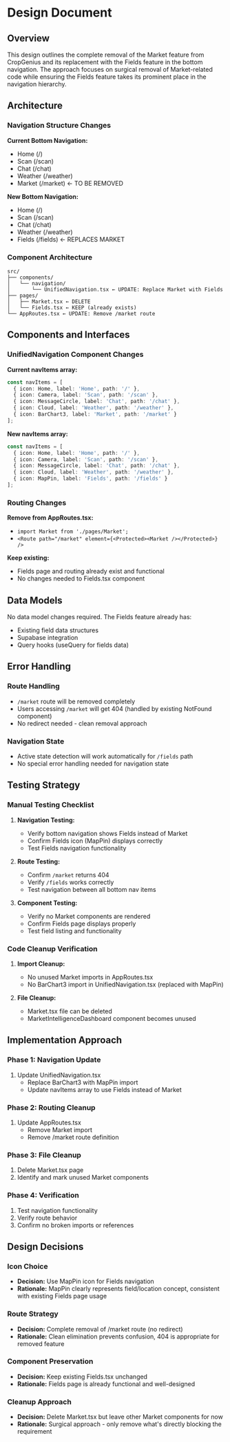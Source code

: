 # Design Document

## Overview

This design outlines the complete removal of the Market feature from CropGenius and its replacement with the Fields feature in the bottom navigation. The approach focuses on surgical removal of Market-related code while ensuring the Fields feature takes its prominent place in the navigation hierarchy.

## Architecture

### Navigation Structure Changes

**Current Bottom Navigation:**
- Home (/)
- Scan (/scan) 
- Chat (/chat)
- Weather (/weather)
- Market (/market) ← TO BE REMOVED

**New Bottom Navigation:**
- Home (/)
- Scan (/scan)
- Chat (/chat) 
- Weather (/weather)
- Fields (/fields) ← REPLACES MARKET

### Component Architecture

```
src/
├── components/
│   └── navigation/
│       └── UnifiedNavigation.tsx ← UPDATE: Replace Market with Fields
├── pages/
│   ├── Market.tsx ← DELETE
│   └── Fields.tsx ← KEEP (already exists)
└── AppRoutes.tsx ← UPDATE: Remove /market route
```

## Components and Interfaces

### UnifiedNavigation Component Changes

**Current navItems array:**
```typescript
const navItems = [
  { icon: Home, label: 'Home', path: '/' },
  { icon: Camera, label: 'Scan', path: '/scan' },
  { icon: MessageCircle, label: 'Chat', path: '/chat' },
  { icon: Cloud, label: 'Weather', path: '/weather' },
  { icon: BarChart3, label: 'Market', path: '/market' }
];
```

**New navItems array:**
```typescript
const navItems = [
  { icon: Home, label: 'Home', path: '/' },
  { icon: Camera, label: 'Scan', path: '/scan' },
  { icon: MessageCircle, label: 'Chat', path: '/chat' },
  { icon: Cloud, label: 'Weather', path: '/weather' },
  { icon: MapPin, label: 'Fields', path: '/fields' }
];
```

### Routing Changes

**Remove from AppRoutes.tsx:**
- `import Market from './pages/Market';`
- `<Route path="/market" element={<Protected><Market /></Protected>} />`

**Keep existing:**
- Fields page and routing already exist and functional
- No changes needed to Fields.tsx component

## Data Models

No data model changes required. The Fields feature already has:
- Existing field data structures
- Supabase integration
- Query hooks (useQuery for fields data)

## Error Handling

### Route Handling
- `/market` route will be removed completely
- Users accessing `/market` will get 404 (handled by existing NotFound component)
- No redirect needed - clean removal approach

### Navigation State
- Active state detection will work automatically for `/fields` path
- No special error handling needed for navigation state

## Testing Strategy

### Manual Testing Checklist
1. **Navigation Testing:**
   - Verify bottom navigation shows Fields instead of Market
   - Confirm Fields icon (MapPin) displays correctly
   - Test Fields navigation functionality

2. **Route Testing:**
   - Confirm `/market` returns 404
   - Verify `/fields` works correctly
   - Test navigation between all bottom nav items

3. **Component Testing:**
   - Verify no Market components are rendered
   - Confirm Fields page displays properly
   - Test field listing and functionality

### Code Cleanup Verification
1. **Import Cleanup:**
   - No unused Market imports in AppRoutes.tsx
   - No BarChart3 import in UnifiedNavigation.tsx (replaced with MapPin)

2. **File Cleanup:**
   - Market.tsx file can be deleted
   - MarketIntelligenceDashboard component becomes unused

## Implementation Approach

### Phase 1: Navigation Update
1. Update UnifiedNavigation.tsx
   - Replace BarChart3 with MapPin import
   - Update navItems array to use Fields instead of Market

### Phase 2: Routing Cleanup  
1. Update AppRoutes.tsx
   - Remove Market import
   - Remove /market route definition

### Phase 3: File Cleanup
1. Delete Market.tsx page
2. Identify and mark unused Market components

### Phase 4: Verification
1. Test navigation functionality
2. Verify route behavior
3. Confirm no broken imports or references

## Design Decisions

### Icon Choice
- **Decision:** Use MapPin icon for Fields navigation
- **Rationale:** MapPin clearly represents field/location concept, consistent with existing Fields page usage

### Route Strategy
- **Decision:** Complete removal of /market route (no redirect)
- **Rationale:** Clean elimination prevents confusion, 404 is appropriate for removed feature

### Component Preservation
- **Decision:** Keep existing Fields.tsx unchanged
- **Rationale:** Fields page is already functional and well-designed

### Cleanup Approach
- **Decision:** Delete Market.tsx but leave other Market components for now
- **Rationale:** Surgical approach - only remove what's directly blocking the requirement